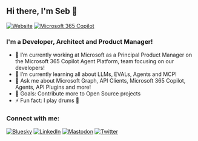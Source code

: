 ## Hi there, I'm Seb 👋

[![Website](https://img.shields.io/badge/BLOG-sebastienlevert.com-%23455466.svg?&style=for-the-badge&logo=rss&logoColor=white)][website]
[![Microsoft 365 Copilot](https://img.shields.io/badge/Microsoft-Principal%20PM%20Manager-%23F34F1C.svg?&style=for-the-badge&logo=microsoft&logoColor=white)][m365-copilot-website]

### I'm a Developer, Architect and Product Manager!

- 🔭 I’m currently working at Microsoft as a Principal Product Manager on the Microsoft 365 Copilot Agent Platform, team focusing on our developers!
- 🌱 I’m currently learning all about LLMs, EVALs, Agents and MCP!
- 💬 Ask me about Microsoft Graph, API Clients, Microsoft 365 Copilot, Agents, API Plugins and more!
- 🥅 Goals: Contribute more to Open Source projects
- ⚡ Fun fact: I play drums 🥁

### Connect with me:

[![Bluesky](https://img.shields.io/badge/bluesky-%230285FF.svg?&style=for-the-badge&logo=bluesky&logoColor=white)][bluesky]
[![LinkedIn](https://img.shields.io/badge/linkedin-%230077B5.svg?&style=for-the-badge&logo=linkedin&logoColor=white)][linkedin]
[![Mastodon](https://img.shields.io/badge/mastodon-%23595aff.svg?&style=for-the-badge&logo=mastodon&logoColor=white)][mastodon]
[![Twitter](https://img.shields.io/badge/x-%231DA1F2.svg?&style=for-the-badge&logo=x&logoColor=white&countColor=%232ea44f)][twitter]

[website]: https://www.sebastienlevert.com
[m365-copilot-website]: https://aka.ms/m365copilotdev
[twitter]: https://twitter.com/intent/follow?original_referer=https%3A%2F%2Fgithub.com%2Fsebastienlevert&screen_name=sebastienlevert
[mastodon]: https://fosstodon.org/@sebastienlevert
[linkedin]: https://linkedin.com/in/sebastienlevert
[bluesky]: https://bsky.app/profile/sebastienlevert.com
